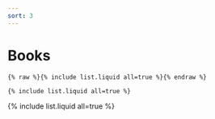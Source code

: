 ```yaml
---
sort: 3
---
```


# Books


```
{% raw %}{% include list.liquid all=true %}{% endraw %}

{% include list.liquid all=true %}
```

{% include list.liquid all=true %}
